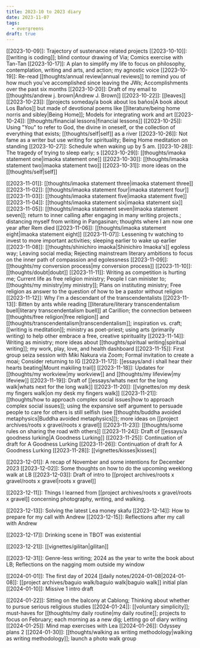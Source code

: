 ```yaml
---
title: 2023-10 to 2023 diary
date: 2023-11-07
tags:
  - evergreens
draft: true
---
```

[[2023-10-09]]: Trajectory of sustenance related projects
[[2023-10-10]]: [[writing is coding]]; blind contour drawing of Via; Comics exercise with Tan-Tan
[[2023-10-17]]: A plan to simplify my life to focus on philosophy, contemplation, writing and arts, and action; my agnostic voice
[[2023-10-19]]: Re-read [[thoughts/annual review|annual reviews]] to remind you of how much you've accomplished since leaving the JWs; Accomplishments over the past six months
[[2023-10-20]]: Draft of my email to [[thoughts/andrew j. brown|Andrew J. Brown]]
[[2023-10-22]]: [[leaves]]
[[2023-10-23]]: [[projects someday/a book about los baños|A book about Los Baños]] but made of devotional poems like [[literature/being home norris and sibley|Being Home]]; Models for integrating work and art
[[2023-10-24]]: [[thoughts/financial lessons|financial lessons]]
[[2023-10-25]]: Using "You" to refer to God, the divine in oneself, or the collection of everything that exists; [[thoughts/self|self]] as a river
[[2023-10-26]]: Not fame as a writer but use writing for spirituality; Being Home meditation on standing
[[2023-10-27]]: Schedule when waking up by 5 am.
[[023-10-28]]: The tragedy of trying to sleep early; s
[[2023-10-29]]: [[thoughts/imaoka statement one|imaoka statement one]]
[[2023-10-30]]: [[thoughts/imaoka statement two|imaoka statement two]]
[[2023-10-31]]: more ideas on the [[thoughts/self|self]]

[[2023-11-01]]: [[thoughts/imaoka statement three|imaoka statement three]]
[[2023-11-02]]: [[thoughts/imaoka statement four|imaoka statement four]]
[[2023-11-03]]: [[thoughts/imaoka statement five|imaoka statement five]]
[[2023-11-04]]: [[thoughts/imaoka statement six|imaoka statement six]]
[[2023-11-05]]: [[thoughts/imaoka statement seven|imaoka statement seven]]; return to inner calling after engaging in many writing projects.; distancing myself from writing in Pangasinan; thoughts where I am now one year after Rem died
[[2023-11-06]]: [[thoughts/imaoka statement eight|imaoka statement eight]]
[[2023-11-07]]: Lessening tv watching to invest to more important activities; sleeping earlier to wake up earlier
[[2023-11-08]]: [[thoughts/shinichiro imaoka|Shinichiro Imaoka's]] egoless way; Leaving social media; Rejecting mainstream literary ambitions to focus on the inner path of compassion and egolessness
[[2023-11-09]]: [[thoughts/my conversion process|my conversion process]]
[[2023-11-10]]: [[thoughts/doubt|doubt]]
[[2023-11-11]]: Writing as competition is hurting me; Current life as free religion ministry; People I can minister to; [[thoughts/my ministry|my ministry]]; Plans on instituting ministry; Free religion as answer to the question of how to be a pastor without religion
[[2023-11-12]]: Why I'm a descendant of the transcendentalists
[[2023-11-13]]: Bitten by ants while reading [[literature/literary transcendentalism buell|literary transcendentalism buell]] at Carillion; the connection between [[thoughts/free religion|free religion]] and [[thoughts/transcendentalism|transcendentalism]]; inspiration vs. craft; [[writing is meditation]]; ministry as poet-priest; using arts (primarily writing) to help other embrace a free, creative spirituality
[[2023-11-14]]: Writing as ministry; more ideas about [[thoughts/spiritual writing|spiritual writing]]; my work, play, love, and health dashboard
[[2023-11-15]]: First group seiza session with Miki Nakura via Zoom; Formal invitation to create a moai; Consider returning to IG
[[2023-11-17]]: [[essays/and i shall hear their hearts beating|Mount makiling trail]]
[[2023-11-18]]: Updates for [[thoughts/my workview|my workview]] and [[thoughts/my lifeview|my lifeview]]
[[2023-11-19]]: Draft of [[essays/whats next for the long walk|whats next for the long walk]]
[[2023-11-20]]: [[vignettes/on my desk my fingers walk|on my desk my fingers walk]]
[[2023-11-21]]: [[thoughts/how to approach complex social issues|how to approach complex social issues]]; using the expansive self argument to persuade people to care for others is still selfish (see [[thoughts/buddha avoided metaphysics|Buddha avoided metaphysics]]); more ideas on [[project archives/roots x gravel/roots x gravel]]
[[2023-11-23]]: [[thoughts/some rules on sharing the road with others]]
[[2023-11-24]]: Draft of [[essays/a goodness lurking|A Goodness Lurking]]
[[2023-11-25]]: Continuation of draft for A Goodness Lurking
[[2023-11-26]]: Continuation of draft for A Goodness Lurking
[[2023-11-28]]: [[vignettes/kisses|kisses]]

[[2023-12-01]]: A recap of November and some intentions for December 2023
[[2023-12-02]]: Some thoughts on how to do the upcoming weeklong walk at LB
[[2023-12-03]]: Draft of intro to [[project archives/roots x gravel/roots x gravel|roots x gravel]]

[[2023-12-11]]: Things I learned from [[project archives/roots x gravel/roots x gravel]] concerning photography, writing, and walking.

[[2023-12-13]]: Solving the latest Lea money skafu
[[2023-12-14]]: How to prepare for my call with Andrew
[[2023-12-15]]: Reflections after my call with Andrew

[[2023-12-17]]: Drinking scene in TBOT was existential

[[2023-12-21]]: [[vignettes/gilitan|gilitan]]

[[2023-12-31]]: Genre-less writing; 2024 as the year to write the book about LB; Reflections on the nagging mom outside my window

[[2024-01-01]]: The first day of 2024
[[daily notes/2024-01-08|2024-01-08]]: [[project archives/baguio walk/baguio walk|baguio walk]] initial plan
[[2024-01-10]]: Missive 1 intro draft

[[2024-01-22]]: Sitting on the balcony at Cablong; Thinking about whether to pursue serious religious studies
[[2024-01-24]]: [[voluntary simplicity]]; must-haves for [[thoughts/my daily routine|my daily routine]]; projects to focus on February; each morning as a new dig; Letting go of diary writing
[[2024-01-25]]: Mind map exercises with Lea
[[2024-01-26]]: Odyssey plans 2
[[2024-01-30]]: [[thoughts/walking as writing methodology|walking as writing methodology]]; launch a photo walk group